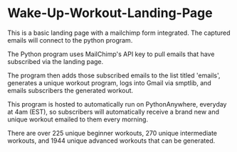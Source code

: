 # Wake-Up-Workout-Landing-Page

This is a basic landing page with a mailchimp form integrated. The captured emails will connect to the python program.

The Python program uses MailChimp's API key to pull emails that have subscribed via the landing page.

The program then adds those subscribed emails to the list titled 'emails', generates a unique workout program, logs into Gmail via smptlib, and emails subscribers the generated workout.

This program is hosted to automatically run on PythonAnywhere, everyday at 4am (EST), so subscribers will automatically receive a brand new and unique workout emailed to them every morning.

There are over 225 unique beginner workouts, 270 unique intermediate workouts, and 1944 unique advanced workouts that can be generated.
